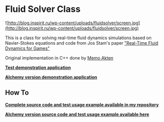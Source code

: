 # Fluid Solver Class #

![http://blog.inspirit.ru/wp-content/uploads/fluidsolver/screen.jpg](http://blog.inspirit.ru/wp-content/uploads/fluidsolver/screen.jpg)

This is a class for solving real-time fluid dynamics simulations based on Navier-Stokes equations and code from Jos Stam's paper ["Real-Time Fluid Dynamics for Games"](http://www.dgp.toronto.edu/people/stam/reality/Research/pdf/GDC03.pdf)

Original implementation in C++ done by [Memo Akten](http://www.memo.tv)

**[Test demonstration application](http://blog.inspirit.ru/?p=248)**

**[Alchemy version demonstration application](http://blog.inspirit.ru/?p=339)**

## How To ##
**[Complete source code and test usage example available in my repository](http://code.google.com/p/in-spirit/source/browse/#svn/trunk/projects/FluidSolver)**

**[Alchemy version source code and test usage example available here](http://code.google.com/p/in-spirit/source/browse/#svn/trunk/projects/FluidSolverHD)**